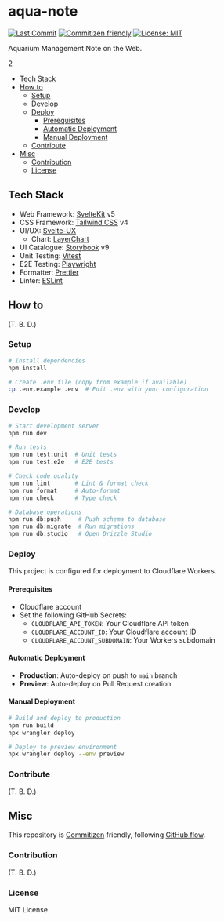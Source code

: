 # aqua-note

<!-- Badges -->

[![Last Commit](https://img.shields.io/github/last-commit/shin-sforzando/aqua-note)](https://github.com/shin-sforzando/aqua-note/graphs/commit-activity)
[![Commitizen friendly](https://img.shields.io/badge/commitizen-friendly-brightgreen.svg)](http://commitizen.github.io/cz-cli/)
[![License: MIT](https://img.shields.io/badge/License-MIT-yellow.svg)](https://opensource.org/licenses/MIT)

<!-- Synopsis -->

Aquarium Management Note on the Web.

<!-- TOC -->2

- [Tech Stack](#tech-stack)
- [How to](#how-to)
  - [Setup](#setup)
  - [Develop](#develop)
  - [Deploy](#deploy)
    - [Prerequisites](#prerequisites)
    - [Automatic Deployment](#automatic-deployment)
    - [Manual Deployment](#manual-deployment)
  - [Contribute](#contribute)
- [Misc](#misc)
  - [Contribution](#contribution)
  - [License](#license)

## Tech Stack

- Web Framework: [SvelteKit](https://svelte.jp) v5
- CSS Framework: [Tailwind CSS](https://tailwindcss.com) v4
- UI/UX: [Svelte-UX](https://svelte-ux.techniq.dev)
  - Chart: [LayerChart](https://www.layerchart.com)
- UI Catalogue: [Storybook](https://storybook.js.org) v9
- Unit Testing: [Vitest](https://vitest.dev)
- E2E Testing: [Playwright](https://playwright.dev)
- Formatter: [Prettier](https://prettier.io)
- Linter: [ESLint](https://eslint.org)

## How to

(T. B. D.)

### Setup

```bash
# Install dependencies
npm install

# Create .env file (copy from example if available)
cp .env.example .env  # Edit .env with your configuration
```

### Develop

```bash
# Start development server
npm run dev

# Run tests
npm run test:unit  # Unit tests
npm run test:e2e   # E2E tests

# Check code quality
npm run lint       # Lint & format check
npm run format     # Auto-format
npm run check      # Type check

# Database operations
npm run db:push     # Push schema to database
npm run db:migrate  # Run migrations
npm run db:studio   # Open Drizzle Studio
```

### Deploy

This project is configured for deployment to Cloudflare Workers.

#### Prerequisites

- Cloudflare account
- Set the following GitHub Secrets:
  - `CLOUDFLARE_API_TOKEN`: Your Cloudflare API token
  - `CLOUDFLARE_ACCOUNT_ID`: Your Cloudflare account ID
  - `CLOUDFLARE_ACCOUNT_SUBDOMAIN`: Your Workers subdomain

#### Automatic Deployment

- **Production**: Auto-deploy on push to `main` branch
- **Preview**: Auto-deploy on Pull Request creation

#### Manual Deployment

```bash
# Build and deploy to production
npm run build
npx wrangler deploy

# Deploy to preview environment
npx wrangler deploy --env preview
```

### Contribute

(T. B. D.)

## Misc

This repository is [Commitizen](https://commitizen.github.io/cz-cli/) friendly, following [GitHub flow](https://docs.github.com/en/get-started/quickstart/github-flow).

### Contribution

(T. B. D.)

### License

MIT License.
